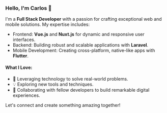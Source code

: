 ### Hello, I'm Carlos 👋

I'm a **Full Stack Developer** with a passion for crafting exceptional web and mobile solutions. My expertise includes:

- Frontend: **Vue.js** and **Nuxt.js** for dynamic and responsive user interfaces.
- Backend: Building robust and scalable applications with **Laravel**.
- Mobile Development: Creating cross-platform, native-like apps with **Flutter**.

#### What I Love:

- 🚀 Leveraging technology to solve real-world problems.
- 💡 Exploring new tools and techniques.
- 🤝 Collaborating with fellow developers to build remarkable digital experiences.

Let's connect and create something amazing together!

